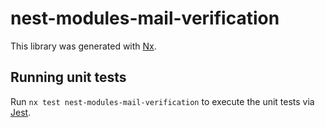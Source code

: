 # nest-modules-mail-verification

This library was generated with [Nx](https://nx.dev).

## Running unit tests

Run `nx test nest-modules-mail-verification` to execute the unit tests via [Jest](https://jestjs.io).
